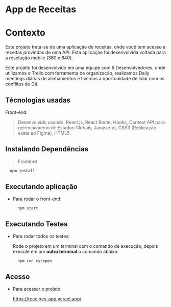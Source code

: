 # App de Receitas

# Contexto
Este projeto trata-se de uma aplicação de receitas, onde você tem acesso a receitas provindas de uma API. Esta aplicação foi desenvolvida voltada para a resolução mobile (360 x 640).

Este projeto foi desenvolvido em uma equipe com 5 Desenvolvedores, onde utilizamos o Trello com ferramenta de organização, realizamos Daily meetings diárias de alinhamentos e tivemos a oportunidade de lidar com os conflitos de Git.

## Técnologias usadas

Front-end:
> Desenvolvido usando: React.js, React Route, Hooks, Context API para gerenciamento de Estados Globais, Javascript, CSS3 (Replicação exata ao Figma), HTML5.


## Instalando Dependências

> Frontend
```bash
  npm install
``` 
## Executando aplicação

* Para rodar o front-end:

  ```
    npm start
  ```

## Executando Testes

* Para rodar todos os testes:
  
  Rode o projeto em um terminal com o comando de execução, depois execute em um __outro terminal__ o comando abaixo:
  ```
    npm run cy:open
  ```

## Acesso

* Para acessar o projeto:

    https://receipes-app.vercel.app/
